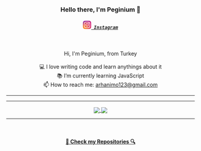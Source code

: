 <h3 align="center">Hello there, I'm Peginium 👋</h3>
<h5 align="center">
  <code><a href="https://www.instagram.com/merdcimkee/" title="Instagram Profile"><img width="22" src="/images/instagram.svg"> Instagram</a></code>
</h5>
<br>
<p align="center">
  Hi, I'm Peginium, from Turkey
  <br>
  <br>
  💻 I love writing code and learn anythings about it
  <br>
  📚 I’m currently learning JavaScript
  <br>
  📫 How to reach me: <a href="mailto: arhanimo123@gmail.com">arhanimo123@gmail.com</a>
</p>

<hr>
<hr>

<p align=center>
  <a href="https://github.com/anuraghazra/github-readme-stats" title="Go to Source">
    <img height=175 align="center" src="https://github-readme-stats.vercel.app/api?username=Bicepsfako&show_icons=true&theme=gotham">
  </a>
  <a href="https://github.com/anuraghazra/github-readme-stats">
  <img height=175 align="center" src="https://github-readme-stats.vercel.app/api/top-langs/?username=Peginium&hide=c%23,powershell,java&title_color=2aa889&text_color=99d1ce&icon_color=2bbc8a&bg_color=0c1014&langs_count=8&layout=compact" />
  </a>
</p>

<hr>
<br>
<h4 align="center"><a href=https://github.com/Peginium?tab=repositories" title="Show Repositories">🔎 Check my Repositories 🔍</a></h4>